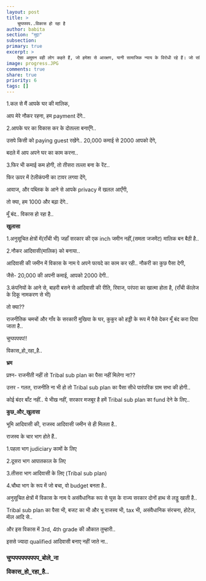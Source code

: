 ```yaml
---
layout: post
title: >
    चुप्पपपप..विकास हो रहा है
author: babita
section: "मुद्दा"
subsection:
primary: true
excerpt: >
    ऐसा अमूमन वही लोग कहते हैं, जो हमेशा से आरक्षण, यानी सामाजिक न्याय के विरोधी रहे हैं। जो सदियों से जारी सामाजिक गैरबराबरी को महसूस नहीं करते या जान कर भी अनजान होने का दिखावा करते हैं। जिन्हें आरक्षण का लाभ नहीं मिलता और लगता है कि यह उनके हितों के खिलाफ है।
image: progress.JPG
comments: true
share: true
priority: 6
tags: []
---
```


1.कल से मैं आपके घर की मालिक,

आप मेरे नौकर रहना, हम payment देंगे..


2.आपके घर का विकास कर के दोतल्ला बनाएँगे..

उसपे किसी को paying guest रखेंगे.. 20,000 कमाई से 2000 आपको देंगे,

बदले में आप अपने घर का काम करना..


3.फिर भी कमाई कम होगी, तो तीसरा तल्ला बना के रेंट..

फिर ऊपर में टेलीकंपनी का टावर लगवा देंगे,

आवाज, और पब्लिक के आने से आपके privacy में खलल आएँगी,

तो क्या, हम 1000 और बढ़ा देंगे..


मूँ बंद..
विकास हो रहा है..


<strong>खुलासा</strong>

1.अनुसूचित क्षेत्रों में(राँची भी) जहाँ सरकार की एक inch जमीन नहीं,(समता जजमेंट) मालिक बन बैठी है..


2.नौकर आदिवासी(मालिक) को बनाया..

आदिवासी की जमीन में विकास के नाम पे अपने फायदे का काम कर रही.. नौकरी का कुछ पैसा देगी,

जैसे-  20,000 की अपनी कमाई, आपको 2000 देगी..


3.कंपनियों के आने से, बाहरी बसने से आदिवासी की रीति, रिवाज, परंपरा का खात्मा होता है, (राँची काॅलेज के दिकू नामकरण से भी)

तो क्या??

राजनीतिक चमचों और गाँव के सरकारी मुखिया के घर, कुकुर को हड्डी के रूप में पैसे देकर मूँ बंद करा दिया जाता है..


चुप्पपपपप!!

विकास_हो_रहा_है..


<strong>भ्रम</strong>

प्रश्न-  राजनीती नहीं तो Tribal sub plan का पैसा नहीं मिलेगा ना??


उत्तर - गलत, राजनीति ना भी हो तो Tribal sub plan का पैसा सीधे पारंपरिक ग्राम सभा की होगी..

कोई बंदर बाँट नहीं.. ये भीख नहीं, सरकार मजबूर है हमें Tribal sub plan का fund देने के लिए..


<strong>कुछ_और_खुलासा</strong>

भूमि आदिवासी की, राजस्व आदिवासी जमीन से ही मिलता है..

राजस्व के चार भाग होते हैं..

1.पहला भाग judiciary कामों के लिए

2.दूसरा भाग आपातकाल के लिए

3.तीसरा भाग आदिवासी के लिए (Tribal sub plan)

4.चौथा भाग के रूप में जो बचा, वो budget बनता है..


अनुसूचित क्षेत्रों में विकास के नाम पे असंवैधानिक रूप से घुस के राज्य सरकार दोनों हाथ से लड्डू खाती है..

Tribal sub plan का पैसा भी, बजट का भी और भू राजस्व भी, tax भी, असंवैधानिक संरचना, होटेल, माॅल आदि से..

और इस विकास में 3rd, 4th grade की औकात तुम्हारी..

इससे ज्यादा qualified आदिवासी बनाए नहीं जाते ना..



<h3><strong>चुप्पपपपपपपपप_बोले_ना

विकास_हो_रहा_है..</strong></h3>